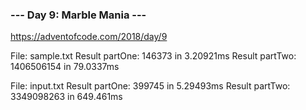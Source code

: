 ### --- Day 9: Marble Mania --- ###
https://adventofcode.com/2018/day/9


File: sample.txt
Result partOne: 146373 in 3.20921ms
Result partTwo: 1406506154 in 79.0337ms

File: input.txt
Result partOne: 399745 in 5.29493ms
Result partTwo: 3349098263 in 649.461ms

